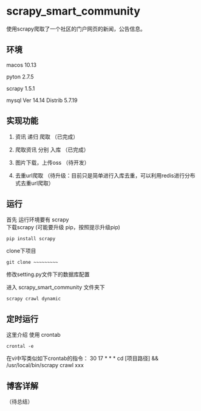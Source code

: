# scrapy_smart_community
使用scrapy爬取了一个社区的门户网页的新闻，公告信息。

## 环境
macos 10.13

pyton 2.7.5

scrapy 1.5.1

mysql Ver 14.14 Distrib 5.7.19

## 实现功能
1. 资讯 递归 爬取 （已完成）
  
2. 爬取资讯 分别 入库 （已完成）

3. 图片下载，上传oss （待开发）

4. 去重url爬取 （待升级：目前只是简单进行入库去重，可以利用redis进行分布式去重url爬取）

## 运行
首先 运行环境要有 scrapy  
下载scrapy (可能要升级 pip，按照提示升级pip) 
```
pip install scrapy
```

clone下项目
```
git clone ~~~~~~~~~
```
修改setting.py文件下的数据库配置

进入 scrapy_smart_community 文件夹下
```
scrapy crawl dynamic
```

## 定时运行
这里介绍
使用 crontab

```
crontal -e
```
在vi中写类似如下crontab的指令：
30 17 * * * cd [项目路径] && /usr/local/bin/scrapy crawl xxx

## 博客详解
（待总结）
